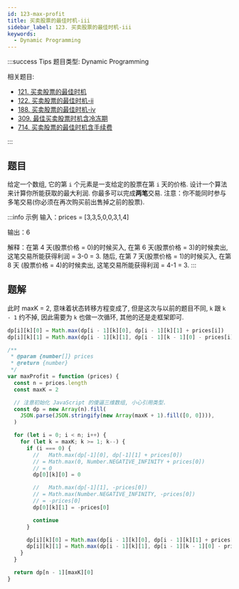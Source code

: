 ```yaml
---
id: 123-max-profit
title: 买卖股票的最佳时机-iii
sidebar_label: 123. 买卖股票的最佳时机-iii
keywords:
  - Dynamic Programming
---
```


:::success Tips
题目类型: Dynamic Programming

相关题目:

- [121. 买卖股票的最佳时机](/leetcode/easy/121-max-profit)
- [122. 买卖股票的最佳时机-ii](/leetcode/easy/122-max-profit)
- [188. 买卖股票的最佳时机-iv](/leetcode/hard/188-max-profit)
- [309. 最佳买卖股票时机含冷冻期](/leetcode/medium/309-max-profit)
- [714. 买卖股票的最佳时机含手续费](/leetcode/medium/714-max-profit)

:::

## 题目

给定一个数组, 它的第 `i` 个元素是一支给定的股票在第 `i` 天的价格. 设计一个算法来计算你所能获取的最大利润. 你最多可以完成**两笔**交易. 注意：你不能同时参与多笔交易(你必须在再次购买前出售掉之前的股票).

:::info 示例
输入：prices = [3,3,5,0,0,3,1,4]

输出：6

解释：在第 4 天(股票价格 = 0)的时候买入, 在第 6 天(股票价格 = 3)的时候卖出, 这笔交易所能获得利润 = 3-0 = 3.
随后, 在第 7 天(股票价格 = 1)的时候买入, 在第 8 天 (股票价格 = 4)的时候卖出, 这笔交易所能获得利润 = 4-1 = 3.
:::

## 题解

此时 maxK = 2, 意味着状态转移方程变成了, 但是这次与以前的题目不同, `k` 跟 `k - 1` 约不掉, 因此需要为 `k` 也做一次循环, 其他的还是走框架即可.

```ts
dp[i][k][0] = Math.max(dp[i - 1][k][0], dp[i - 1][k][1] + prices[i])
dp[i][k][1] = Math.max(dp[i - 1][k][1], dp[i - 1][k - 1][0] - prices[i])
```

```ts
/**
 * @param {number[]} prices
 * @return {number}
 */
var maxProfit = function (prices) {
  const n = prices.length
  const maxK = 2

  // 注意初始化 JavaScript 的傻逼三维数组, 小心引用类型.
  const dp = new Array(n).fill(
    JSON.parse(JSON.stringify(new Array(maxK + 1).fill([0, 0]))),
  )

  for (let i = 0; i < n; i++) {
    for (let k = maxK; k >= 1; k--) {
      if (i === 0) {
        //   Math.max(dp[-1][0], dp[-1][1] + prices[0])
        // = Math.max(0, Number.NEGATIVE_INFINITY + prices[0])
        // = 0
        dp[0][k][0] = 0

        //   Math.max(dp[-1][1], -prices[0])
        // = Math.max(Number.NEGATIVE_INFINITY, -prices[0])
        // = -prices[0]
        dp[0][k][1] = -prices[0]

        continue
      }

      dp[i][k][0] = Math.max(dp[i - 1][k][0], dp[i - 1][k][1] + prices[i])
      dp[i][k][1] = Math.max(dp[i - 1][k][1], dp[i - 1][k - 1][0] - prices[i])
    }
  }

  return dp[n - 1][maxK][0]
}
```
